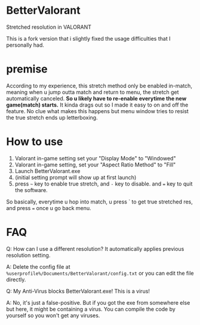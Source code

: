 # BetterValorant
Stretched resolution in VALORANT

This is a fork version that i slightly fixed the usage difficulties that I personally had.

# premise
According to my experience, this stretch method only be enabled in-match, meaning when u jump outta match and return to menu, the stretch get automatically canceled. **So u likely have to re-enable everytime the new game(match) starts.** It kinda drags out so I made it easy to on and off the feature.
No clue what makes this happens but menu window tries to resist the true stretch ends up letterboxing.

# How to use
1. Valorant in-game setting set your "Display Mode" to "Windowed"
2. Valorant in-game setting, set your "Aspect Ratio Method" to "Fill"
3. Launch BetterValorant.exe
4. (initial setting prompt will show up at first launch)
5. press `~` key to enable true stretch, and `-` key to disable. and `=` key to quit the software.

So basically, everytime u hop into match, u press \` to get true stretched res, and press `=` once u go back menu.

# FAQ
Q: How can I use a different resolution? It automatically applies previous resolution setting.

A: Delete the config file at `%userprofile%/Documents/BetterValorant/config.txt` or you can edit the file directly.

Q: My Anti-Virus blocks BetterValorant.exe! This is a virus!

A: No, it's just a false-positive. But if you got the exe from somewhere else but here, it might be containing a virus. You can compile the code by yourself so you won't get any viruses.
